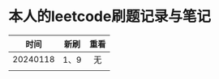 # 本人的leetcode刷题记录与笔记

|   时间   | 新刷  | 重看  |
| :------: | :---: | :---: |
| 20240118 | 1、9  |  无   |
|          |       |       |
